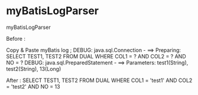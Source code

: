 myBatisLogParser
================

myBatisLogParser

Before :

 Copy & Paste myBatis log ;
  DEBUG: java.sql.Connection - ==>  Preparing: SELECT TEST1, TEST2 FROM DUAL WHERE COL1 = ? AND COL2 = ? AND NO = ?
  DEBUG: java.sql.PreparedStatement - ==> Parameters: test1(String), test2(String), 13(Long)

After : 
SELECT TEST1, TEST2 FROM DUAL WHERE COL1 = 'test1' AND COL2 = 'test2' AND NO =  13

